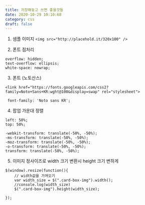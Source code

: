 ```yaml
---
title: 저장해놓고 쓰면 좋을것들
date: 2020-10-29 10:10:68
category: css
draft: false
---
```


1. 샘플 이미지 
```<img src="http://placehold.it/320x100" />```

2. 폰트 점처리
```
overflow: hidden;
text-overflow: ellipsis;
white-space: nowrap;
```

3. 폰트 (노토산스)
```
<link href="https://fonts.googleapis.com/css2?family=Noto+Sans+KR:wght@100&display=swap" rel="stylesheet">

 font-family: 'Noto sans KR';

```

4. 팝업 가운대 정렬
```
left: 50%;
top: 50%;

-webkit-transform: translate(-50%, -50%);
-ms-transform: translate(-50%, -50%);
-moz-transform: translate(-50%, -50%);
-o-transform: translate(-50%, -50%);
transform: translate(-50%, -50%);
```

5. 이미지 정사이즈로 width 크기 변환시 height 크기 변하게 

```
$(window).resize(function(){
	// width값을 가져오기
	var width_size = $(".card-box-img").width();
	//console.log(width_size)
	$(".card-box-img").height(width_size);

});
```